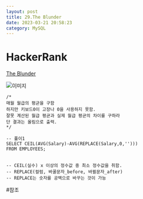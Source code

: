 ```yaml
---
layout: post
title: 29.The Blunder
date: 2023-03-21 20:58:23 
category: MySQL
---
```


# HackerRank 
[The Blunder](https://www.hackerrank.com/challenges/the-blunder/problem?isFullScreen=true)    

![이미지](https://s3.amazonaws.com/hr-challenge-images/12893/1443817108-adc2235c81-1.png)  

```MySQL
/*
매월 월급의 평균을 구함
하지만 키보드0이 고장나 0을 사용하지 못함. 
잘못 계산된 월급 평균과 실제 월급 평균의 차이를 구하라
단 결과는 올림으로 출력.
*/

-- 풀이1
SELECT CEIL(AVG(Salary)-AVG(REPLACE(Salary,0,''))) 
FROM EMPLOYEES;


-- CEIL(실수) x 이상의 정수값 중 최소 정수값을 취함.
-- REPLACE(컬럼, 바꿀문자_before, 바뀔문자_after) 
-- REPLACE는 숫자를 공백으로 바꾸는 것이 가능 

``` 
#참조

[](https://junyoung-developer.tistory.com/85)